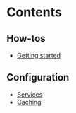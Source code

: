 # Contents

## How-tos
* [Getting started](howtos/getting-started.md)

## Configuration
* [Services](configuration/services.md)
* [Caching](configuration/cache.md)
